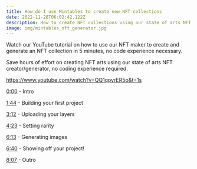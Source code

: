 ```yaml
---
title: How do I use Mintables to create new NFT collections
date: 2022-11-28T06:02:42.122Z
description: How to create NFT collections using our state of arts NFT generator
image: img/mintables_nft_generator.jpg
---
```

Watch our YouTube tutorial on how to use our NFT maker to create and generate an NFT collection in 5 minutes, no code experience necessary.

S﻿ave hours of effort on creating NFT arts using our state of arts NFT creator/generator, no coding experience required.

<https://www.youtube.com/watch?v=QQ1qpvrER5o&t=1s>

[0:00](https://www.youtube.com/watch?v=QQ1qpvrER5o&t=0s) - Intro 

[1:44](https://www.youtube.com/watch?v=QQ1qpvrER5o&t=104s) - Building your first project

[3:12](https://www.youtube.com/watch?v=QQ1qpvrER5o&t=192s) - Uploading your layers 

[4:23](https://www.youtube.com/watch?v=QQ1qpvrER5o&t=263s) - Setting rarity 

[6:13](https://www.youtube.com/watch?v=QQ1qpvrER5o&t=373s) - Generating images 

[6:40](https://www.youtube.com/watch?v=QQ1qpvrER5o&t=400s) - Showing off your project! 

[8:07](https://www.youtube.com/watch?v=QQ1qpvrER5o&t=487s) - Outro